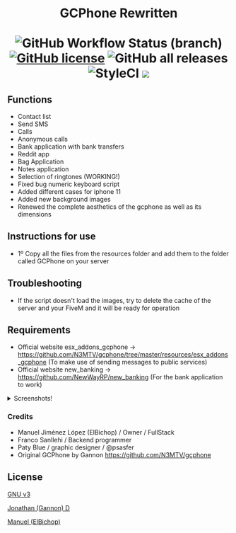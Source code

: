 <h1 align="center">
  <br>
  GCPhone Rewritten
  <br>
  <br>
  <img alt="GitHub Workflow Status (branch)" src="https://img.shields.io/github/workflow/status/DmACKGL/GCPhone-Rewrite/CI/master?style=for-the-badge">
  <a href="https://github.com/DmACKGL/GCPhone-Rewrite"><img alt="GitHub license" src="https://img.shields.io/github/license/DmACKGL/GCPhone-Rewrite?style=for-the-badge"></a>
  <img alt="GitHub all releases" src="https://img.shields.io/github/downloads/DmACKGL/GCPhone-Rewrite/total?style=for-the-badge">
  <br>
  <img alt="StyleCI" src="https://github.styleci.io/repos/349118467/shield">
  <img src='https://bettercodehub.com/edge/badge/DmACKGL/GCPhone-Rewrite?branch=master'>
</h1>

## Functions 

  - Contact list
  - Send SMS
  - Calls
  - Anonymous calls
  - Bank application with bank transfers
  - Reddit app
  - Bag Application
  - Notes application
  - Selection of ringtones (WORKING!)
  - Fixed bug numeric keyboard script
  - Added different cases for iphone 11
  - Added new background images
  - Renewed the complete aesthetics of the gcphone as well as its dimensions

## Instructions for use

  - 1º Copy all the files from the resources folder and add them to the folder called GCPhone on your server


## Troubleshooting
  - If the script doesn't load the images, try to delete the cache of the server and your FiveM and it will be ready for operation
## Requirements

  - Official website esx_addons_gcphone -> https://github.com/N3MTV/gcphone/tree/master/resources/esx_addons_gcphone (To make use of sending messages to public services)
  - Official website new_banking -> https://github.com/NewWayRP/new_banking (For the bank application to work)

<details>
  <summary>Screenshots!</summary>
  
  ![GCPhone Preview](https://imgur.com/a2ltY4l.png)
  ![GCPhone Preview](https://imgur.com/HsRSwRk.png)
  ![GCPhone Preview](https://imgur.com/hPcimYT.png)
  ![GCPhone Preview](https://imgur.com/UogUOTD.png)
  ![GCPhone Preview](https://imgur.com/tALSWBL.png)
  ![GCPhone Preview](https://imgur.com/Z89F1Rj.png)
  ![GCPhone Preview](https://imgur.com/KcL76Eo.png)
  ![GCPhone Preview](https://imgur.com/VPlVnzS.png)
</details>

### Credits

  - Manuel Jiménez López (ElBichop) / Owner / FullStack
  - Franco Sanllehi / Backend programmer
  - Paty Blue / graphic designer / @psasfer
  - Original GCPhone by Gannon https://github.com/N3MTV/gcphone




## License

[GNU v3](https://opensource.org/licenses/gpl-3.0.html)

[Jonathan (Gannon) D](https://github.com/N3MTV)

[Manuel (ElBichop)](https://github.com/manueljlz)
